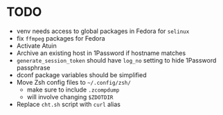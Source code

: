 # TODO

- venv needs access to global packages in Fedora for `selinux`
- fix `ffmpeg` packages for Fedora
- Activate Atuin
- Archive an existing host in 1Password if hostname matches
- `generate_session_token` should have `log_no` setting to hide 1Password passphrase
- dconf package variables should be simplified
- Move Zsh config files to `~/.config/zsh/`
  - make sure to include `.zcompdump`
  - will involve changing `$ZDOTDIR`
- Replace `cht.sh` script with `curl` alias

